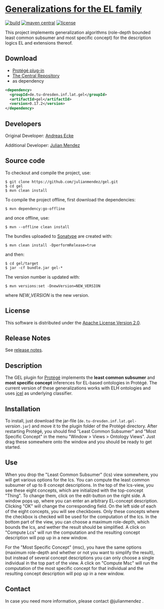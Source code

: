 #  [Generalizations for the EL family](https://julianmendez.github.io/gel)

[![build](https://travis-ci.org/julianmendez/gel.png?branch=master)](https://travis-ci.org/julianmendez/gel)
[![maven central](https://maven-badges.herokuapp.com/maven-central/de.tu-dresden.inf.lat.gel/gel/badge.svg)](https://search.maven.org/#search|ga|1|g%3A%22de.tu-dresden.inf.lat.gel%22)
[![license](https://img.shields.io/badge/license-Apache%202.0-blue.svg)](https://www.apache.org/licenses/LICENSE-2.0.txt)

This project implements generalization algorithms (role-depth bounded least common subsumer and most specific concept) for the description logics EL and extensions thereof.

## Download

* [Protégé plug-in](https://sourceforge.net/projects/latitude/files/gel/0.17.2/de.tu-dresden.inf.lat.gel-0.17.2.jar/download)
* [The Central Repository](https://repo1.maven.org/maven2/de/tu-dresden/inf/lat/gel/)
* as dependency

```xml
<dependency>
  <groupId>de.tu-dresden.inf.lat.gel</groupId>
  <artifactId>gel</artifactId>
  <version>0.17.2</version>
</dependency>
```


## Developers

Original Developer: [Andreas Ecke](https://lat.inf.tu-dresden.de/~ecke)

Additional Developer: [Julian Mendez](https://julianmendez.github.io)


## Source code

To checkout and compile the project, use:

```
$ git clone https://github.com/julianmendez/gel.git
$ cd gel
$ mvn clean install
```

To compile the project offline, first download the dependencies:

```
$ mvn dependency:go-offline
```

and once offline, use:

```
$ mvn --offline clean install
```

The bundles uploaded to [Sonatype](https://oss.sonatype.org/) are created with:

```
$ mvn clean install -DperformRelease=true
```

and then:

```
$ cd gel/target
$ jar -cf bundle.jar gel-*
```

The version number is updated with:

```
$ mvn versions:set -DnewVersion=NEW_VERSION
```

where *NEW_VERSION* is the new version.


## License

This software is distributed under the [Apache License Version 2.0](https://www.apache.org/licenses/LICENSE-2.0.txt).


## Release Notes

See [release notes](https://julianmendez.github.io/gel/RELEASE-NOTES.html).


## Description

The GEL plugin for [Protégé](https://protege.stanford.edu/) implements the **least common subsumer** and **most specific concept** inferences for EL-based ontologies in Protégé. The current version of these generalizations works with ELH ontologies and uses [jcel](https://github.com/julianmendez/jcel) as underlying classifier.


## Installation

To install, just download the jar-file (`de.tu-dresden.inf.lat.gel-`*version*`.jar`) and move it to the plugin folder of the Protégé directory. After restarting Protégé, you should find "Least Common Subsumer" and "Most Specific Concept" in the menu "Window > Views > Ontology Views". Just drag these somewhere onto the window and you should be ready to get started.


## Use

When you drop the "Least Common Subsumer" (lcs) view somewhere, you will get various options for the lcs. You can compute the least common subsumer of up to 8 concept descriptions. In the top of the lcs-view, you see these eight concepts, which are initialized with the top-concept "Thing". To change them, click on the edit-button on the right side. A window pops up, where you can enter an arbitrary EL-concept description. Clicking "OK" will change the corresponding field. On the left side of each of the eight concepts, you will see checkboxes. Only these concepts where the checkbox is checked will be used for the computation of the lcs. In the bottom part of the view, you can choose a maximum role-depth, which bounds the lcs, and wether the result should be simplified. A click on "Compute Lcs" will run the computation and the resulting concept description will pop up in a new window.

For the "Most Specific Concept" (msc), you have the same options (maximum role-depth and whether or not you want to simplify the result), but instead of several concept descriptions you can only choose a single individual in the top part of the view. A click on "Compute Msc" will run the computation of the most specific concept for that individual and the resulting concept description will pop up in a new window.


## Contact

In case you need more information, please contact @julianmendez .

